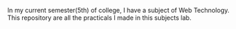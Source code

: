 In my current semester(5th) of college, I have a subject of Web Technology. This repository are all the practicals I made in this subjects lab.
